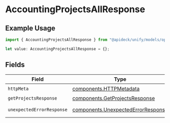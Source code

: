 # AccountingProjectsAllResponse

## Example Usage

```typescript
import { AccountingProjectsAllResponse } from "@apideck/unify/models/operations";

let value: AccountingProjectsAllResponse = {};
```

## Fields

| Field                                                                                    | Type                                                                                     | Required                                                                                 | Description                                                                              |
| ---------------------------------------------------------------------------------------- | ---------------------------------------------------------------------------------------- | ---------------------------------------------------------------------------------------- | ---------------------------------------------------------------------------------------- |
| `httpMeta`                                                                               | [components.HTTPMetadata](../../models/components/httpmetadata.md)                       | :heavy_check_mark:                                                                       | N/A                                                                                      |
| `getProjectsResponse`                                                                    | [components.GetProjectsResponse](../../models/components/getprojectsresponse.md)         | :heavy_minus_sign:                                                                       | Projects                                                                                 |
| `unexpectedErrorResponse`                                                                | [components.UnexpectedErrorResponse](../../models/components/unexpectederrorresponse.md) | :heavy_minus_sign:                                                                       | Unexpected error                                                                         |